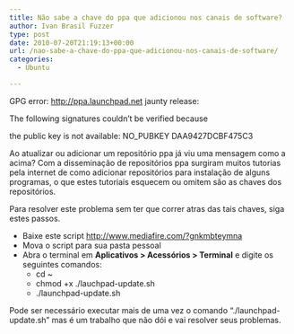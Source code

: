 ```yaml
---
title: Não sabe a chave do ppa que adicionou nos canais de software?
author: Ivan Brasil Fuzzer
type: post
date: 2010-07-20T21:19:13+00:00
url: /nao-sabe-a-chave-do-ppa-que-adicionou-nos-canais-de-software/
categories:
  - Ubuntu

---
```

GPG error: http://ppa.launchpad.net jaunty release:
  
The following signatures couldn&#8217;t be verified because
  
the public key is not available: NO_PUBKEY DAA9427DCBF475C3

Ao atualizar ou adicionar um repositório ppa já viu uma mensagem como a acima? Com a disseminação de repositórios ppa surgiram muitos tutorias pela internet de como adicionar repositórios para instalação de alguns programas, o que estes tutoriais esquecem ou omitem são as chaves dos repositórios.

Para resolver este problema sem ter que correr atras das tais chaves, siga estes passos.

  * Baixe este script <http://www.mediafire.com/?gnkmbteymna>
  * Mova o script para sua pasta pessoal
  * Abra o terminal em **Aplicativos > Acessórios > Terminal** e digite os seguintes comandos: 
      * cd ~
      * chmod +x ./lauchpad-update.sh
      * ./launchpad-update.sh

Pode ser necessário executar mais de uma vez o comando &#8220;./launchpad-update.sh&#8221; mas é um trabalho que não dói e vai resolver seus problemas.